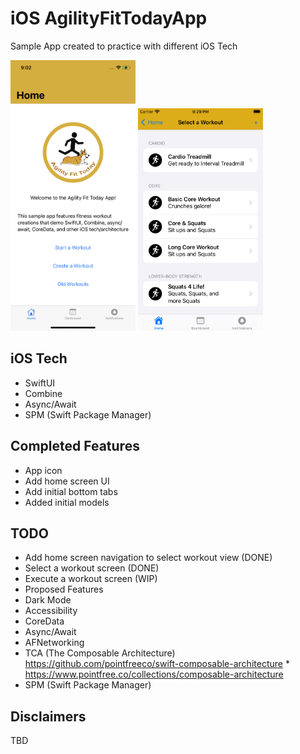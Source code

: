 # iOS AgilityFitTodayApp
Sample App created to practice with different iOS Tech

<img src="./Screenshots/Home.PNG" width="200"/> <img src="./Screenshots/SelectWorkout.png" width="200"/>

## iOS Tech
* SwiftUI
* Combine
* Async/Await
* SPM (Swift Package Manager)

## Completed Features
* App icon
* Add home screen UI 
* Add initial bottom tabs
* Added initial models

## TODO
* Add home screen navigation to select workout view (DONE)
* Select a workout screen (DONE)
* Execute a workout screen (WIP)
* Proposed Features
* Dark Mode
* Accessibility
* CoreData
* Async/Await
* AFNetworking
* TCA (The Composable Architecture) https://github.com/pointfreeco/swift-composable-architecture
        * https://www.pointfree.co/collections/composable-architecture
* SPM (Swift Package Manager)

## Disclaimers
TBD
